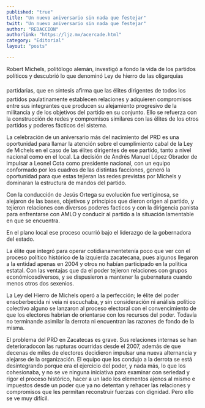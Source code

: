 ```yaml
---
published: "true"
title: "Un nuevo aniversario sin nada que festejar"
twitt: "Un nuevo aniversario sin nada que festejar"
author: "REDACCION"
authorlink: "https://ljz.mx/acercade.html"
category: "Editorial"
layout: "posts"

---
```



  Robert Michels, politólogo alemán, investigó a fondo la vida de los partidos políticos y descubrió lo que denominó Ley de hierro de las oligarquías



  partidarias, que en síntesis afirma que las élites dirigentes de todos los partidos paulatinamente establecen relaciones y adquieren compromisos entre sus integrantes que producen su alejamiento progresivo de la militancia y de los objetivos del partido en su conjunto. Ello se refuerza con la construcción de redes y compromisos similares con las élites de los otros partidos y poderes fácticos del sistema.



  La celebración de un aniversario más del nacimiento del PRD es una oportunidad para llamar la atención sobre el cumplimiento cabal de la Ley de Michels en el caso de las élites dirigentes de ese partido, tanto a nivel nacional como en el local. La decisión de Andrés Manuel López Obrador de impulsar a Leonel Cota como presidente nacional, con un equipo conformado por los cuadros de las distintas facciones, generó la oportunidad para que estas tejieran las redes previstas por Michels y dominaran la estructura de mandos del partido.



  Con la conducción de Jesús Ortega su evolución fue vertiginosa, se alejaron de las bases, objetivos y principios que dieron origen al partido, y tejieron relaciones con diversos poderes facticos y con la dirigencia panista para enfrentarse con AMLO y conducir al partido a la situación lamentable en que se encuentra.



  En el plano local ese proceso ocurrió bajo el liderazgo de la gobernadora del estado.



  La élite que integró para operar cotidianamentetenía poco que ver con el proceso político histórico de la izquierda zacatecana, pues algunos llegaron a la entidad apenas en 2004 y otros no habían participado en la política estatal. Con las ventajas que da el poder tejieron relaciones con grupos económicosdiversos, y se dispusieron a mantener la gubernatura cuando menos otros dos sexenios.



  La Ley del Hierro de Michels operó a la perfección; le élite del poder ensoberbecida ni veía ni escuchaba, y sin consideración ni análisis político colectivo alguno se lanzaron al proceso electoral con el convencimiento de que los electores habrían de orientarse con los recursos del poder. Todavía no terminande asimilar la derrota ni encuentran las razones de fondo de la misma.



  El problema del PRD en Zacatecas es grave. Sus relaciones internas se han deterioradocon las rupturas ocurridas desde el 2007, además de que decenas de miles de electores decidieron impulsar una nueva alternancia y alejarse de la organización. El equipo que los condujo a la derrota se está desintegrando porque era el ejercicio del poder, y nada más, lo que los cohesionaba, y no se ve ninguna iniciativa para examinar con seriedad y rigor el proceso histórico, hacer a un lado los elementos ajenos al mismo e impuestos desde un poder que ya no detentan y rehacer las relaciones y compromisos que les permitan reconstruir fuerzas con dignidad. Pero ello se ve muy difícil.

